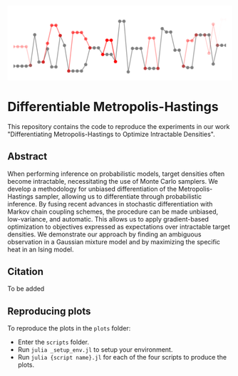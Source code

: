 ![](plots/gaussian_plot_alts_bare.png)

# Differentiable Metropolis-Hastings 

This repository contains the code to reproduce the experiments in our work "Differentiating Metropolis-Hastings to Optimize Intractable Densities".

## Abstract

When performing inference on probabilistic models, target densities often become intractable, necessitating the use of Monte Carlo samplers. We develop a methodology for unbiased differentiation of the Metropolis-Hastings sampler, allowing us to differentiate through probabilistic inference. By fusing recent advances in stochastic differentiation with Markov chain coupling schemes, the procedure can be made unbiased, low-variance, and automatic. This allows us to apply gradient-based optimization to objectives expressed as expectations over intractable target densities. We demonstrate our approach by finding an ambiguous observation in a Gaussian mixture model and by maximizing the specific heat in an Ising model.

## Citation

To be added

## Reproducing plots

To reproduce the plots in the `plots` folder:

* Enter the `scripts` folder.
* Run `julia _setup_env.jl` to setup your environment.
* Run `julia {script name}.jl` for each of the four scripts to produce the plots.